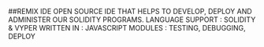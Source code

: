 ##REMIX IDE
OPEN SOURCE IDE THAT HELPS TO DEVELOP, DEPLOY AND ADMINISTER OUR SOLIDITY PROGRAMS.
LANGUAGE SUPPORT : SOLIDITY & VYPER
WRITTEN IN : JAVASCRIPT
MODULES : TESTING, DEBUGGING, DEPLOY
